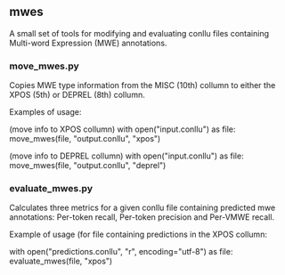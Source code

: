 ## mwes

A small set of tools for modifying and evaluating conllu files containing Multi-word Expression (MWE) annotations.

### move_mwes.py

Copies MWE type information from the MISC (10th) collumn to either the XPOS (5th) or DEPREL (8th) collumn.

Examples of usage:

(move info to XPOS collumn)
with open("input.conllu") as file:
    move_mwes(file, "output.conllu", "xpos")

(move info to DEPREL collumn)
with open("input.conllu") as file:
    move_mwes(file, "output.conllu", "deprel")

### evaluate_mwes.py

Calculates three metrics for a given conllu file containing predicted mwe annotations: Per-token recall, Per-token precision and Per-VMWE recall.

Example of usage (for file containing predictions in the XPOS collumn:

with open("predictions.conllu", "r", encoding="utf-8") as file:
    evaluate_mwes(file, "xpos")
